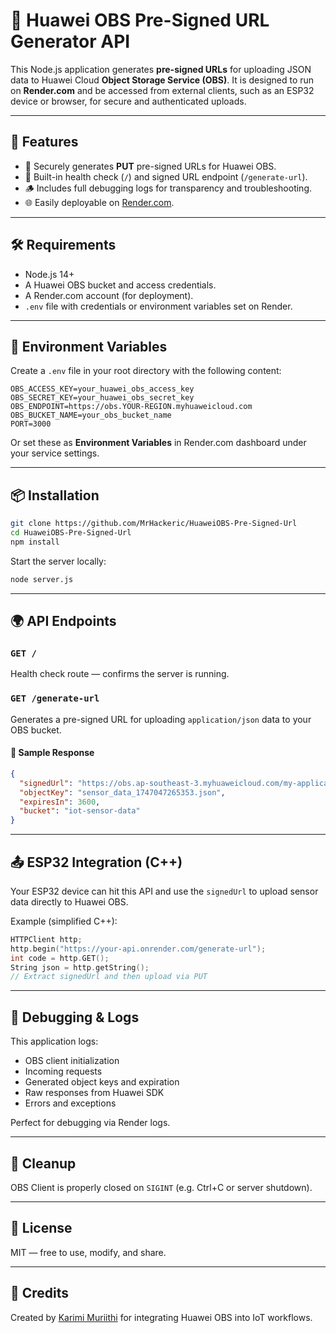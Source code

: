# 📡 Huawei OBS Pre-Signed URL Generator API

This Node.js application generates **pre-signed URLs** for uploading JSON data to Huawei Cloud **Object Storage Service (OBS)**. It is designed to run on **Render.com** and be accessed from external clients, such as an ESP32 device or browser, for secure and authenticated uploads.

---

## 🚀 Features

- 🔐 Securely generates **PUT** pre-signed URLs for Huawei OBS.
- 🧪 Built-in health check (`/`) and signed URL endpoint (`/generate-url`).
- 🪵 Includes full debugging logs for transparency and troubleshooting.
- 🌐 Easily deployable on [Render.com](https://render.com/).

---

## 🛠 Requirements

- Node.js 14+
- A Huawei OBS bucket and access credentials.
- A Render.com account (for deployment).
- `.env` file with credentials or environment variables set on Render.

---

## 🔧 Environment Variables

Create a `.env` file in your root directory with the following content:

```env
OBS_ACCESS_KEY=your_huawei_obs_access_key
OBS_SECRET_KEY=your_huawei_obs_secret_key
OBS_ENDPOINT=https://obs.YOUR-REGION.myhuaweicloud.com
OBS_BUCKET_NAME=your_obs_bucket_name
PORT=3000
````

Or set these as **Environment Variables** in Render.com dashboard under your service settings.

---

## 📦 Installation

```bash
git clone https://github.com/MrHackeric/HuaweiOBS-Pre-Signed-Url
cd HuaweiOBS-Pre-Signed-Url
npm install
```

Start the server locally:

```bash
node server.js
```

---

## 🌍 API Endpoints

### `GET /`

Health check route — confirms the server is running.

### `GET /generate-url`

Generates a pre-signed URL for uploading `application/json` data to your OBS bucket.

#### 🔄 Sample Response

```json
{
  "signedUrl": "https://obs.ap-southeast-3.myhuaweicloud.com/my-application-data/1747047265353.json?...",
  "objectKey": "sensor_data_1747047265353.json",
  "expiresIn": 3600,
  "bucket": "iot-sensor-data"
}
```

---

## 📤 ESP32 Integration (C++)

Your ESP32 device can hit this API and use the `signedUrl` to upload sensor data directly to Huawei OBS.

Example (simplified C++):

```cpp
HTTPClient http;
http.begin("https://your-api.onrender.com/generate-url");
int code = http.GET();
String json = http.getString();
// Extract signedUrl and then upload via PUT
```

---

## 🧪 Debugging & Logs

This application logs:

* OBS client initialization
* Incoming requests
* Generated object keys and expiration
* Raw responses from Huawei SDK
* Errors and exceptions

Perfect for debugging via Render logs.

---

## 🧹 Cleanup

OBS Client is properly closed on `SIGINT` (e.g. Ctrl+C or server shutdown).

---

## 📜 License

MIT — free to use, modify, and share.

---

## 🤝 Credits

Created by [Karimi Muriithi](https://github.com/MrHackeric) for integrating Huawei OBS into IoT workflows.